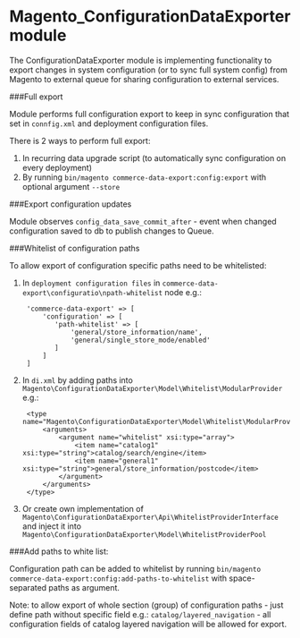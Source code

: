 # Magento_ConfigurationDataExporter module

The ConfigurationDataExporter module is implementing functionality to export changes in system configuration (or to sync full system config)
from Magento to external queue for sharing configuration to external services.

###Full export

Module performs full configuration export to keep in sync configuration that set in `connfig.xml` and deployment configuration files.

There is 2 ways to perform full export:
1. In recurring data upgrade script (to automatically sync configuration on every deployment)
2. By running `bin/magento commerce-data-export:config:export` with optional argument `--store`

###Export configuration updates

Module observes `config_data_save_commit_after` - event when changed configuration saved to db to publish changes to Queue.

###Whitelist of configuration paths

To allow export of configuration specific paths need to be whitelisted:

1. In `deployment configuration files` in `commerce-data-export\configuratio\npath-whitelist` node e.g.:


        'commerce-data-export' => [
            'configuration' => [
               'path-whitelist' => [
                   'general/store_information/name',
                   'general/single_store_mode/enabled'
               ]
            ]
        ]

2. In `di.xml` by adding paths into `Magento\ConfigurationDataExporter\Model\Whitelist\ModularProvider` e.g.:


        <type name="Magento\ConfigurationDataExporter\Model\Whitelist\ModularProvider">
            <arguments>
                <argument name="whitelist" xsi:type="array">
                    <item name="catalog1" xsi:type="string">catalog/search/engine</item>
                    <item name="general1" xsi:type="string">general/store_information/postcode</item>
                </argument>
            </arguments>
        </type>


3. Or create own implementation of `Magento\ConfigurationDataExporter\Api\WhitelistProviderInterface` and inject it into 
`Magento\ConfigurationDataExporter\Model\WhitelistProviderPool`

###Add paths to white list:

Configuration path can be added to whitelist by running `bin/magento commerce-data-export:config:add-paths-to-whitelist`
with space-separated paths as argument.

Note: to allow export of whole section (group) of configuration paths - just define path without specific field e.g.:
`catalog/layered_navigation` - all configuration fields of catalog layered navigation will be allowed for export.